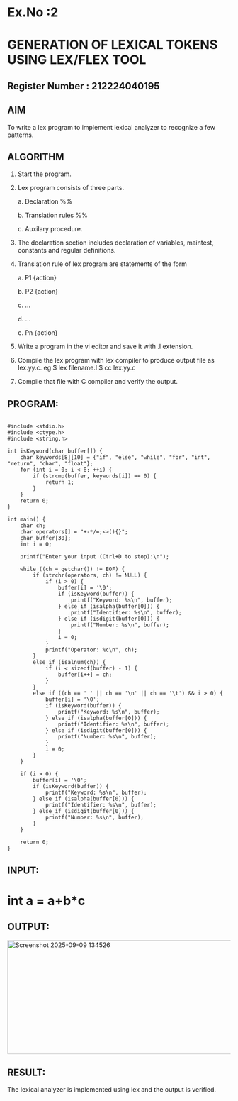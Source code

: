 # Ex.No :2
# GENERATION OF LEXICAL TOKENS USING LEX/FLEX TOOL
## Register Number : 212224040195
## AIM
 To write a lex program to implement lexical analyzer to recognize a few patterns.
## ALGORITHM

1.	Start the program.

2.	Lex program consists of three parts.

     a.	Declaration %%

     b.	Translation rules %%

     c.	Auxilary procedure.

3.	The declaration section includes declaration of variables, maintest, constants and regular definitions.
4.	Translation rule of lex program are statements of the form

    a.	P1 {action}

    b.	P2 {action}

    c.	…

    d.	…

    e.	Pn {action}

5.	Write a program in the vi editor and save it with .l extension.

6.	Compile the lex program with lex compiler to produce output file as lex.yy.c. eg $ lex filename.l $ cc lex.yy.c
7.	Compile that file with C compiler and verify the output.

## PROGRAM:
```

#include <stdio.h>
#include <ctype.h>
#include <string.h>

int isKeyword(char buffer[]) {
    char keywords[8][10] = {"if", "else", "while", "for", "int", "return", "char", "float"};
    for (int i = 0; i < 8; ++i) {
        if (strcmp(buffer, keywords[i]) == 0) {
            return 1;
        }
    }
    return 0;
}

int main() {
    char ch;
    char operators[] = "+-*/=;<>(){}";
    char buffer[30];
    int i = 0;

    printf("Enter your input (Ctrl+D to stop):\n");

    while ((ch = getchar()) != EOF) {
        if (strchr(operators, ch) != NULL) {
            if (i > 0) {
                buffer[i] = '\0';
                if (isKeyword(buffer)) {
                    printf("Keyword: %s\n", buffer);
                } else if (isalpha(buffer[0])) {
                    printf("Identifier: %s\n", buffer);
                } else if (isdigit(buffer[0])) {
                    printf("Number: %s\n", buffer);
                }
                i = 0;
            }
            printf("Operator: %c\n", ch);
        } 
        else if (isalnum(ch)) {
            if (i < sizeof(buffer) - 1) {
                buffer[i++] = ch;
            }
        } 
        else if ((ch == ' ' || ch == '\n' || ch == '\t') && i > 0) {
            buffer[i] = '\0';
            if (isKeyword(buffer)) {
                printf("Keyword: %s\n", buffer);
            } else if (isalpha(buffer[0])) {
                printf("Identifier: %s\n", buffer);
            } else if (isdigit(buffer[0])) {
                printf("Number: %s\n", buffer);
            }
            i = 0;
        }
    }

    if (i > 0) {
        buffer[i] = '\0';
        if (isKeyword(buffer)) {
            printf("Keyword: %s\n", buffer);
        } else if (isalpha(buffer[0])) {
            printf("Identifier: %s\n", buffer);
        } else if (isdigit(buffer[0])) {
            printf("Number: %s\n", buffer);
        }
    }

    return 0;
}

```

## INPUT:

# int a = a+b*c 

## OUTPUT:

<img width="550" height="257" alt="Screenshot 2025-09-09 134526" src="https://github.com/user-attachments/assets/dc649384-059d-4a92-939c-35e67ed7707b" />

## RESULT:
 The lexical analyzer is implemented using lex and the output is verified.
